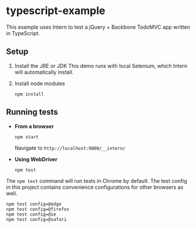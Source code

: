 # typescript-example

This example uses Intern to test a jQuery + Backbone TodoMVC app written in TypeScript.

## Setup

1. Install the JRE or JDK
   This demo runs with local Selenium, which Intern will automatically install.

2. Install node modules

    ```
    npm install
    ```

## Running tests

* **From a browser**

    ```
    npm start
    ```

    Navigate to `http://localhost:9000/__intern/`

* **Using WebDriver**

    ```
    npm test
    ```

The `npm test` command will run tests in Chrome by default. The test config in this project contains convenience configurations for other browsers as well.

```
npm test config=@edge
npm test config=@firefox
npm test config=@ie
npm test config=@safari
```
